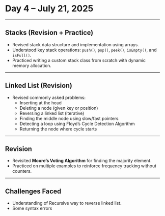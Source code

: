 # Day 4 – July 21, 2025

---

##  Stacks (Revision + Practice)

- Revised stack data structure and implementation using arrays.
- Understood key stack operations: `push()`, `pop()`, `peek()`, `isEmpty()`, and `isFull()`.
- Practiced writing a custom stack class from scratch with dynamic memory allocation.

---

##  Linked List (Revision)

- Revised commonly asked problems:
  - Inserting at the head
  - Deleting a node (given key or position)
  - Reversing a linked list (iterative)
  - Finding the middle node using slow/fast pointers
  - Detecting a loop using Floyd’s Cycle Detection Algorithm
  - Returning the node where cycle starts

---

## Revision

- Revisited **Moore’s Voting Algorithm** for finding the majority element.
- Practiced on multiple examples to reinforce frequency tracking without counters.

---

## Challenges Faced

- Understanding of Recursive way to reverse linked list.
- Some syntax errors


